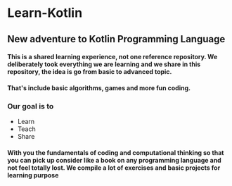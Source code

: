# Learn-Kotlin
## New adventure to Kotlin Programming Language
#### This is a shared learning experience, not one reference repository. We deliberately took everything we are learning and we share in this repository, the idea is go from basic to advanced topic.

#### That's include basic algorithms, games and more fun coding.
### Our goal is to 
- Learn
- Teach
- Share

#### With you the fundamentals of coding and computational thinking so that you can pick up consider like a book on any programming language and not feel totally lost. We compile a lot of exercises and basic projects for learning purpose
